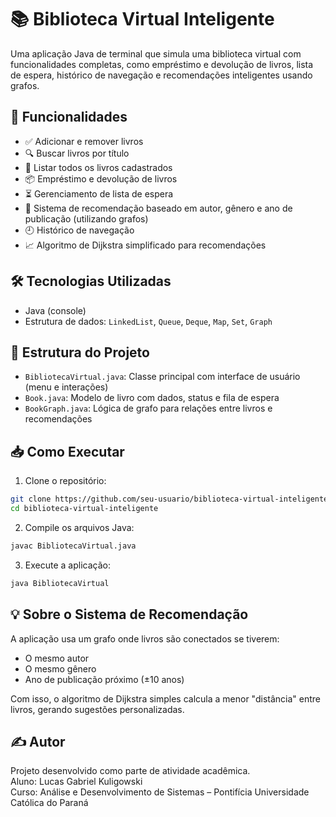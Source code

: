 # 📚 Biblioteca Virtual Inteligente

Uma aplicação Java de terminal que simula uma biblioteca virtual com funcionalidades completas, como empréstimo e devolução de livros, lista de espera, histórico de navegação e recomendações inteligentes usando grafos.

## 🚀 Funcionalidades

- ✅ Adicionar e remover livros
- 🔍 Buscar livros por título
- 📃 Listar todos os livros cadastrados
- 📦 Empréstimo e devolução de livros
- ⏳ Gerenciamento de lista de espera
- 🧠 Sistema de recomendação baseado em autor, gênero e ano de publicação (utilizando grafos)
- 🕘 Histórico de navegação
- 📈 Algoritmo de Dijkstra simplificado para recomendações

## 🛠️ Tecnologias Utilizadas

- Java (console)
- Estrutura de dados: `LinkedList`, `Queue`, `Deque`, `Map`, `Set`, `Graph`

## 📂 Estrutura do Projeto

- `BibliotecaVirtual.java`: Classe principal com interface de usuário (menu e interações)
- `Book.java`: Modelo de livro com dados, status e fila de espera
- `BookGraph.java`: Lógica de grafo para relações entre livros e recomendações

## 📥 Como Executar

1. Clone o repositório:

```bash
git clone https://github.com/seu-usuario/biblioteca-virtual-inteligente.git
cd biblioteca-virtual-inteligente
```

2. Compile os arquivos Java:

```bash
javac BibliotecaVirtual.java
```

3. Execute a aplicação:

```bash
java BibliotecaVirtual
```

## 💡 Sobre o Sistema de Recomendação

A aplicação usa um grafo onde livros são conectados se tiverem:

- O mesmo autor
- O mesmo gênero
- Ano de publicação próximo (±10 anos)

Com isso, o algoritmo de Dijkstra simples calcula a menor "distância" entre livros, gerando sugestões personalizadas.

## ✍️ Autor

Projeto desenvolvido como parte de atividade acadêmica.  
Aluno: Lucas Gabriel Kuligowski  
Curso: Análise e Desenvolvimento de Sistemas – Pontifícia Universidade Católica do Paraná
